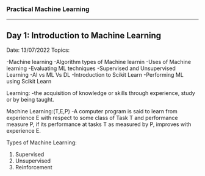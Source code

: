 ### Practical Machine Learning
----------------------------------
Day 1: Introduction to Machine Learning
------------------------------------------
Date: 13/07/2022
Topics:

  -Machine learning
  -Algorithm types of Machine learnin
  -Uses of Machine learning
  -Evaluating ML techniques
  -Supervised and Unsupervised Learning
  -AI vs ML Vs DL
  -Introduction to Scikit Learn
  -Performing ML using Scikit Learn

Learning:
  -the acquisition of knowledge or skills through experience, study or by being taught.

Machine Learning:(T,E,P)
  -A computer program is said to learn from experience E with respect to some class of Task T and performance measure P, if its performance at tasks T as measured by P, improves with experience E.

Types of Machine Learning:
 1. Supervised
 2. Unsupervised
 3. Reinforcement
